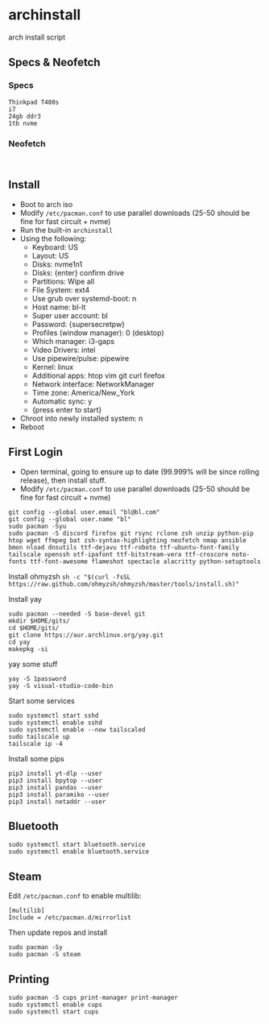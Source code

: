 # archinstall
arch install script 

## Specs & Neofetch

### Specs
```
Thinkpad T480s
i7
24gb ddr3
1tb nvme
```

### Neofetch
```


```


## Install

- Boot to arch iso
- Modify ``/etc/pacman.conf`` to use parallel downloads (25-50 should be fine for fast circuit + nvme)
- Run the built-in ``archinstall``
- Using the following:
  - Keyboard: US
  - Layout: US
  - Disks:  nvme1n1 
  - Disks: {enter} confirm drive
  - Partitions: Wipe all
  - File System: ext4
  - Use grub over systemd-boot: n
  - Host name: bl-lt
  - Super user account: bl
  - Password: {supersecretpw}
  - Profiles (window manager): 0 (desktop)
  - Which manager: i3-gaps
  - Video Drivers: intel
  - Use pipewire/pulse: pipewire
  - Kernel: linux
  - Additional apps: htop vim git curl firefox 
  - Network interface: NetworkManager
  - Time zone: America/New_York
  - Automatic sync: y
  - {press enter to start}
- Chroot into newly installed system: n
- Reboot


## First Login

- Open terminal, going to ensure up to date (99.999% will be since rolling release), then install stuff.
- Modify ``/etc/pacman.conf`` to use parallel downloads (25-50 should be fine for fast circuit + nvme)
```
git config --global user.email "bl@bl.com"
git config --global user.name "bl"
sudo pacman -Syu
sudo pacman -S discord firefox git rsync rclone zsh unzip python-pip htop wget ffmpeg bat zsh-syntax-highlighting neofetch nmap ansible bmon nload dnsutils ttf-dejavu ttf-roboto ttf-ubuntu-font-family tailscale openssh otf-ipafont ttf-bitstream-vera ttf-croscore noto-fonts ttf-font-awesome flameshot spectacle alacritty python-setuptools
```

Install ohmyzsh
``sh -c "$(curl -fsSL https://raw.github.com/ohmyzsh/ohmyzsh/master/tools/install.sh)"``

Install yay 
```
sudo pacman --needed -S base-devel git
mkdir $HOME/gits/
cd $HOME/gits/
git clone https://aur.archlinux.org/yay.git
cd yay
makepkg -si
```

yay some stuff
```
yay -S 1password
yay -S visual-studio-code-bin
```

Start some services
```
sudo systemctl start sshd
sudo systemctl enable sshd
sudo systemctl enable --now tailscaled
sudo tailscale up
tailscale ip -4
```

Install some pips
```
pip3 install yt-dlp --user
pip3 install bpytop --user
pip3 install pandas --user
pip3 install paramiko --user
pip3 install netaddr --user
```

## Bluetooth
```
sudo systemctl start bluetooth.service
sudo systemctl enable bluetooth.service
```

## Steam
Edit ``/etc/pacman.conf`` to enable multilib:
```
[multilib]
Include = /etc/pacman.d/mirrorlist
```
Then update repos and install 
```
sudo pacman -Sy
sudo pacman -S steam
```
## Printing

```
sudo pacman -S cups print-manager print-manager
sudo systemctl enable cups
sudo systemctl start cups
```
